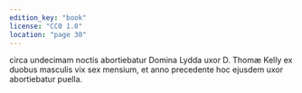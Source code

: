 ```yaml
---
edition_key: "book"
license: "CC0 1.0"
location: "page 30"
---
```

circa undecimam noctis abortiebatur Domina Lydda uxor D.
Thomæ Kelly ex duobus masculis vix sex mensium, et anno
precedente hoc ejusdem uxor abortiebatur puella.
